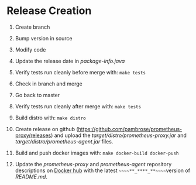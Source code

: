 # Release Creation 

1) Create branch

2) Bump version in source  

3) Modify code

4) Update the release date in *package-info.java*

5) Verify tests run cleanly before merge with: `make tests`

6) Check in branch and merge 

7) Go back to master

8) Verify tests run cleanly after merge with: `make tests`

9) Build distro with: `make distro`

10) Create release on github (https://github.com/pambrose/prometheus-proxy/releases) and 
upload the *target/distro/prometheus-proxy.jar* and  *target/distro/prometheus-agent.jar* files.

11) Build and push docker images with: `make docker-build docker-push`

12) Update the *prometheus-proxy* and *prometheus-agent* repository descriptions 
on [Docker hub](https://hub.docker.com) with the latest `~~~~**_****_**~~~~`version of *README.md*.